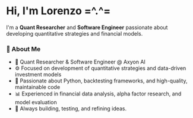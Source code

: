 # Hi, I'm Lorenzo =^.^=

I'm a **Quant Researcher** and **Software Engineer** passionate about developing quantitative strategies and financial models.

### 🧠 About Me
- 🧮 Quant Researcher & Software Engineer @ Axyon AI
- ⚙️ Focused on development of quantitative strategies and data-driven investment models
- 🐍 Passionate about Python, backtesting frameworks, and high-quality, maintainable code
- 📊 Experienced in financial data analysis, alpha factor research, and model evaluation
- 🧠 Always building, testing, and refining ideas.

